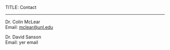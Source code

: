 TITLE: Contact

---

Dr. Colin McLear  
Email: <mclear@unl.edu>

Dr. David Sanson  
Email: yer email
